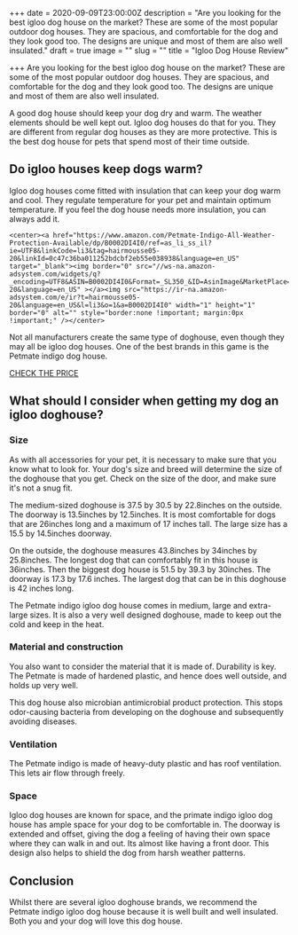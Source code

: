 +++
date = 2020-09-09T23:00:00Z
description = "Are you looking for the best igloo dog house on the market? These are some of the most popular outdoor dog houses. They are spacious, and comfortable for the dog and they look good too. The designs are unique and most of them are also well insulated."
draft = true
image = ""
slug = ""
title = "Igloo Dog House Review"

+++
Are you looking for the best igloo dog house on the market? These are some of the most popular outdoor dog houses. They are spacious, and comfortable for the dog and they look good too. The designs are unique and most of them are also well insulated.

A good dog house should keep your dog dry and warm. The weather elements should be well kept out. Igloo dog houses do that for you. They are different from regular dog houses as they are more protective. This is the best dog house for pets that spend most of their time outside.

## Do igloo houses keep dogs warm?

Igloo dog houses come fitted with insulation that can keep your dog warm and cool. They regulate temperature for your pet and maintain optimum temperature. If you feel the dog house needs more insulation, you can always add it.

    <center><a href="https://www.amazon.com/Petmate-Indigo-All-Weather-Protection-Available/dp/B0002DI4I0/ref=as_li_ss_il?ie=UTF8&linkCode=li3&tag=hairmousse05-20&linkId=0c47c36ba011252bdcbf2eb55e038938&language=en_US" target="_blank"><img border="0" src="//ws-na.amazon-adsystem.com/widgets/q?_encoding=UTF8&ASIN=B0002DI4I0&Format=_SL350_&ID=AsinImage&MarketPlace=US&ServiceVersion=20070822&WS=1&tag=hairmousse05-20&language=en_US" ></a><img src="https://ir-na.amazon-adsystem.com/e/ir?t=hairmousse05-20&language=en_US&l=li3&o=1&a=B0002DI4I0" width="1" height="1" border="0" alt="" style="border:none !important; margin:0px !important;" /></center>

Not all manufacturers create the same type of doghouse, even though they may all be igloo dog houses. One of the best brands in this game is the Petmate indigo dog house.

[CHECK THE PRICE](https://www.amazon.com/Petmate-Indigo-All-Weather-Protection-Available/dp/B0002DI4I0)

## What should I consider when getting my dog an igloo doghouse?

### Size

As with all accessories for your pet, it is necessary to make sure that you know what to look for. Your dog's size and breed will determine the size of the doghouse that you get. Check on the size of the door, and make sure it's not a snug fit.

The medium-sized doghouse is 37.5 by 30.5 by 22.8inches on the outside. The doorway is 13.5inches by 12.5inches. It is most comfortable for dogs that are 26inches long and a maximum of 17 inches tall. The large size has a 15.5 by 14.5inches doorway.

On the outside, the doghouse measures 43.8inches by 34inches by 25.8inches. The longest dog that can comfortably fit in this house is 36inches. Then the biggest dog house is 51.5 by 39.3 by 30inches. The doorway is 17.3 by 17.6 inches. The largest dog that can be in this doghouse is 42 inches long.

The Petmate indigo igloo dog house comes in medium, large and extra-large sizes. It is also a very well designed doghouse, made to keep out the cold and keep in the heat.

### Material and construction

You also want to consider the material that it is made of. Durability is key. The Petmate is made of hardened plastic, and hence does well outside, and holds up very well.

This dog house also microbian antimicrobial product protection. This stops odor-causing bacteria from developing on the doghouse and subsequently avoiding diseases.

### Ventilation

The Petmate indigo is made of heavy-duty plastic and has roof ventilation. This lets air flow through freely.

### Space

Igloo dog houses are known for space, and the primate indigo igloo dog house has ample space for your dog to be comfortable in. The doorway is extended and offset, giving the dog a feeling of having their own space where they can walk in and out. Its almost like having a front door. This design also helps to shield the dog from harsh weather patterns.

## Conclusion

Whilst there are several igloo doghouse brands, we recommend the Petmate indigo igloo dog house because it is well built and well insulated. Both you and your dog will love this dog house.